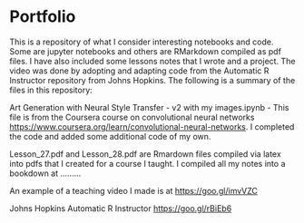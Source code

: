# Portfolio
This is a repository of what I consider interesting notebooks and code.  Some are jupyter notebooks and others are RMarkdown compiled as pdf files.  I have also included some lessons notes that I wrote and a project.  The video was done by adopting and adapting code from the Automatic R Instructor repository from Johns Hopkins.  The following is a summary of the files in this repository:

Art Generation with Neural Style Transfer - v2 with my images.ipynb - This file is from the Coursera course on convolutional neural networks https://www.coursera.org/learn/convolutional-neural-networks. I completed the code and added some additional code of my own.

Lesson_27.pdf and Lesson_28.pdf are Rmardown files compiled via latex into pdfs that I created for a course I taught.  I compiled all my notes into a bookdown at .........



An example of a teaching video I made is at https://goo.gl/imvVZC 

Johns Hopkins Automatic R Instructor https://goo.gl/rBiEb6
